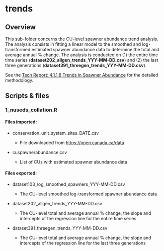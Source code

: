 
# trends

## Overview

This sub-folder concerns the CU-level spawner abundance trend analysis. The 
analysis consists in fitting a linear model to the smoothed and log-transformed
estimated spawner abundance data to determine the total and average annual % change.
The analysis is conducted on (1) the entire time time series 
(**dataset202_allgen_trends_YYY-MM-DD.csv**) and (2) the last three generations 
(**dataset391_threegen_trends_YYY-MM-DD.csv**). 

See the [Tech Report: 4.1.1.8 Trends in Spawner Abundance](https://bookdown.org/salmonwatersheds/tech-report-staging/analytical-approach.html#overview-population-indicators) for the detailed methodology.


## Scripts & files

### 1_nuseds_collation.R


#### Files imported:

* conservation_unit_system_sites_DATE.csv
  - File downloaded from https://open.canada.ca/data
  
* cuspawnerabundance.csv
  - List of CUs with estimated spawner abundance data


#### Files exported:

* dataset103_log_smoothed_spawners_YYY-MM-DD.csv
  - The CU-level smoothed log-transformed spawner abundance data

* dataset202_allgen_trends_YYY-MM-DD.csv  
  - The CU-level total and average annual % change, the slope and intercepts of the regression line for the entire time series

* dataset391_threegen_trends_YYY-MM-DD.csv
  - The CU-level total and average annual % change, the slope and intercepts of the regression line for the last three generations

